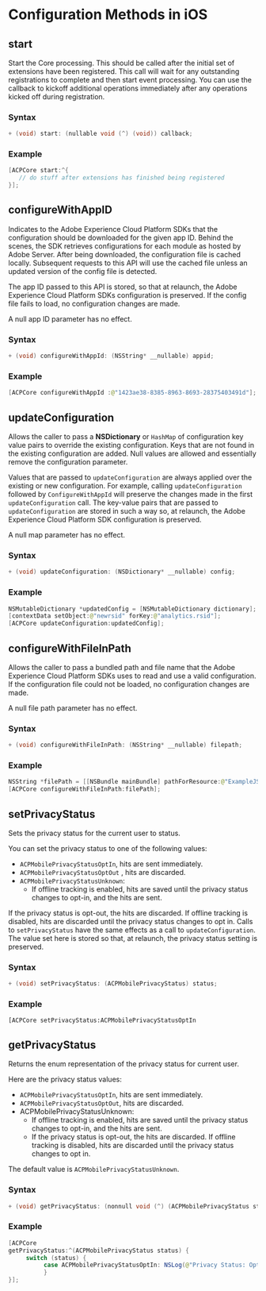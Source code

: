 # Configuration Methods in iOS

## start

Start the Core processing. This should be called after the initial set of extensions have been registered. This call will wait for any outstanding registrations to complete and then start event processing. You can use the callback to kickoff additional operations immediately after any operations kicked off during registration.

### Syntax

```objective-c
+ (void) start: (nullable void (^) (void)) callback;
```

### Example

```objective-c
[ACPCore start:^{
   // do stuff after extensions has finished being registered
}];
```

## 

## configureWithAppID

Indicates to the Adobe Experience Cloud Platform SDKs that the configuration should be downloaded for the given app ID. Behind the scenes, the SDK retrieves configurations for each module as hosted by Adobe Server. After being downloaded, the configuration file is cached locally. Subsequent requests to this API will use the cached file unless an updated version of the config file is detected.

The app ID passed to this API is stored, so that at relaunch, the Adobe Experience Cloud Platform SDKs configuration is preserved. If the config file fails to load, no configuration changes are made.

A null app ID parameter has no effect.

### Syntax

```java
+ (void) configureWithAppId: (NSString* __nullable) appid;
```

### Example

```java
[ACPCore configureWithAppId :@"1423ae38-8385-8963-8693-28375403491d"];
```

## updateConfiguration

Allows the caller to pass a **NSDictionary** or `HashMap` of configuration key value pairs to override the existing configuration. Keys that are not found in the existing configuration are added. Null values are allowed and essentially remove the configuration parameter.

Values that are passed to `updateConfiguration` are always applied over the existing or new configuration. For example, calling `updateConfiguration` followed by `ConfigureWithAppId` will preserve the changes made in the first `updateConfiguration` call. The key-value pairs that are passed to `updateConfiguration` are stored in such a way so, at relaunch, the Adobe Experience Cloud Platform SDK configuration is preserved.

A null map parameter has no effect.

### Syntax

```java
+ (void) updateConfiguration: (NSDictionary* __nullable) config;
```

### Example

```java
NSMutableDictionary *updatedConfig = [NSMutableDictionary dictionary]; 
[contextData setObject:@"newrsid" forKey:@"analytics.rsid"]; 
[ACPCore updateConfiguration:updatedConfig];
```

## configureWithFileInPath

Allows the caller to pass a bundled path and file name that the Adobe Experience Cloud Platform SDKs uses to read and use a valid configuration. If the configuration file could not be loaded, no configuration changes are made.

A null file path parameter has no effect.

### Syntax

```java
+ (void) configureWithFileInPath: (NSString* __nullable) filepath;
```

### Example

```java
NSString *filePath = [[NSBundle mainBundle] pathForResource:@"ExampleJSONFile"ofType:@"json"]; 
[ACPCore configureWithFileInPath:filePath];
```



## setPrivacyStatus

Sets the privacy status for the current user to status.

You can set the privacy status to one of the following values:

* `ACPMobilePrivacyStatusOptIn`, hits are sent immediately.
* `ACPMobilePrivacyStatusOptOut` , hits are discarded.
* `ACPMobilePrivacyStatusUnknown`:
   * If offline tracking is enabled, hits are saved until the privacy status changes to opt-in, and the hits are sent. 

If the privacy status is opt-out, the hits are discarded. If offline tracking is disabled, hits are discarded until the privacy status changes to opt in. Calls to `setPrivacyStatus` have the same effects as a call to `updateConfiguration`. The value set here is stored so that, at relaunch, the privacy status setting is preserved.

### Syntax

```java
+ (void) setPrivacyStatus: (ACPMobilePrivacyStatus) status;
```

### Example

```text
[ACPCore setPrivacyStatus:ACPMobilePrivacyStatusOptIn
```



## getPrivacyStatus

Returns the enum representation of the privacy status for current user.

Here are the privacy status values:

* `ACPMobilePrivacyStatusOptIn`, hits are sent immediately.
* `ACPMobilePrivacyStatusOptOut`,  hits are discarded.
* ACPMobilePrivacyStatusUnknown:
  * If offline tracking is enabled, hits are saved until the privacy status changes to opt-in, and the hits are sent. 
  * If the privacy status is opt-out, the hits are discarded. If offline tracking is disabled, hits are discarded until the privacy status changes to opt in.

The default value is `ACPMobilePrivacyStatusUnknown`.

### Syntax

```java
+ (void) getPrivacyStatus: (nonnull void (^) (ACPMobilePrivacyStatus status)) callback;
```

### Example

```java
[ACPCore 
getPrivacyStatus:^(ACPMobilePrivacyStatus status) { 
     switch (status) { 
          case ACPMobilePrivacyStatusOptIn: NSLog(@"Privacy Status: Opt-In");               break; 
          } 
}];
```

